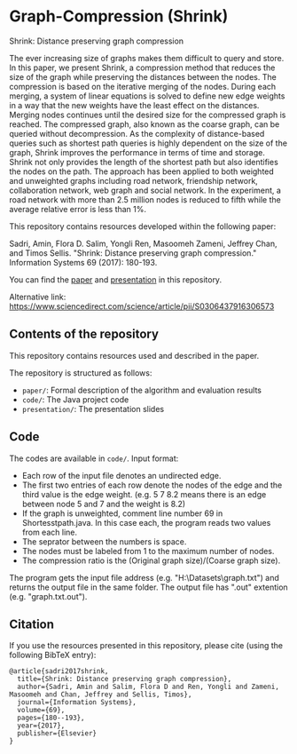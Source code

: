 # Graph-Compression (Shrink)

Shrink: Distance preserving graph compression

The ever increasing size of graphs makes them difficult to query and store. In this paper, we present Shrink, a compression method that reduces the size of the graph while preserving the distances between the nodes. The compression is based on the iterative merging of the nodes. During each merging, a system of linear equations is solved to define new edge weights in a way that the new weights have the least effect on the distances. Merging nodes continues until the desired size for the compressed graph is reached. The compressed graph, also known as the coarse graph, can be queried without decompression. As the complexity of distance-based queries such as shortest path queries is highly dependent on the size of the graph, Shrink improves the performance in terms of time and storage. Shrink not only provides the length of the shortest path but also identifies the nodes on the path. The approach has been applied to both weighted and unweighted graphs including road network, friendship network, collaboration network, web graph and social network. In the experiment, a road network with more than 2.5 million nodes is reduced to fifth while the average relative error is less than 1%.

This repository contains resources developed within the following paper:

Sadri, Amin, Flora D. Salim, Yongli Ren, Masoomeh Zameni, Jeffrey Chan, and Timos Sellis. "Shrink: Distance preserving graph compression." Information Systems 69 (2017): 180-193.
  
You can find the [paper](https://github.com/cruiseresearchgroup/Graph-Compression-Shrink-/blob/master/paper/1-s2.0-S0306437916306573-main.pdf) and [presentation](https://github.com/cruiseresearchgroup/Graph-Compression-Shrink-/blob/master/Presentation/ShrinkPresentation.pptx) in this repository. 

Alternative link: https://www.sciencedirect.com/science/article/pii/S0306437916306573

## Contents of the repository
This repository contains resources used and described in the paper.

The repository is structured as follows:
- `paper/`: Formal description of the algorithm and evaluation results
- `code/`: The Java project code
- `presentation/`: The presentation slides

## Code
The codes are available in `code/`. 
Input format: 
- Each row of the input file denotes an undirected edge. 
- The first two entries of each row denote the nodes of the edge and the third value is the edge weight. (e.g.  5 7 8.2 means there is an edge between node 5 and 7 and the weight is 8.2)
- If the graph is unweighted, comment line number 69 in Shortesstpath.java. In this case each, the program reads two values from each line. 
- The seprator between the numbers is space.
- The nodes must be labeled from 1 to the maximum number of nodes.
- The compression ratio is the (Original graph size)/(Coarse graph size).


The program gets the input file address (e.g. "H:\Datasets\graph.txt") and returns the output file in the same folder. The output file has ".out" extention (e.g. "graph.txt.out").


## Citation
If you use the resources presented in this repository, please cite (using the following BibTeX entry):
```
@article{sadri2017shrink,
  title={Shrink: Distance preserving graph compression},
  author={Sadri, Amin and Salim, Flora D and Ren, Yongli and Zameni, Masoomeh and Chan, Jeffrey and Sellis, Timos},
  journal={Information Systems},
  volume={69},
  pages={180--193},
  year={2017},
  publisher={Elsevier}
}
```
